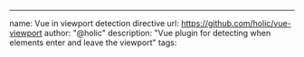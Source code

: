 ---
name: Vue in viewport detection directive
url: https://github.com/holic/vue-viewport
author: "@holic"
description: "Vue plugin for detecting when elements enter and leave the viewport"
tags: